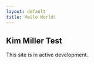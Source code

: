 ```yaml
---
layout: default
title: Hello World!
---
```




## Kim Miller Test

This site is in active development.
    



